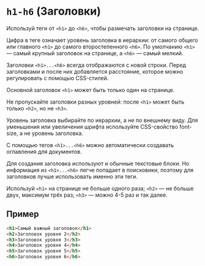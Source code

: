 # `h1-h6` (Заголовки)

Используй теги от `<h1>` до `<h6>`, чтобы размечать заголовки на странице.

Цифра в теге означает уровень заголовка в иерархии: от самого общего или главного `<h1>` до самого второстепенного `<h6>`. По умолчанию `<h1>` — самый крупный заголовок на странице, а `<h6>` — самый мелкий.

Заголовки `<h1>...<h6>` всегда отображаются с новой строки. Перед заголовками и после них добавляется расстояние, которое можно регулировать с помощью CSS-стилей.

Основной заголовок `<h1>` может быть только один на странице.

Не пропускайте заголовки разных уровней: после `<h1>` может быть только `<h2>`, но не `<h3>`.

Уровень заголовка выбирайте по иерархии, а не по внешнему виду. Для уменьшения или увеличения шрифта используйте CSS-свойство font-size, а не уровень заголовка.

С помощью тегов `<h1>...<h6>` можно автоматически создавать оглавления для документов.

Для создания заголовка используют и обычные текстовые блоки. Но информация из `<h1>...<h6>` легче попадает в поисковики, поэтому для заголовков лучше использовать именно эти теги.

Используй `<h1>` на странице не больше одного раза; `<h2>` — не больше двух, максимум трёх раз; `<h3>` — можно 4-5 раз и так далее.

## Пример

```html
<h1>Самый важный заголовок</h1>
<h2>Заголовок уровня 2</h2>
<h3>Заголовок уровня 3</h3>
<h4>Заголовок уровня 4</h4>
<h5>Заголовок уровня 5</h5>
<h6>Заголовок уровня 6</h6>
```
